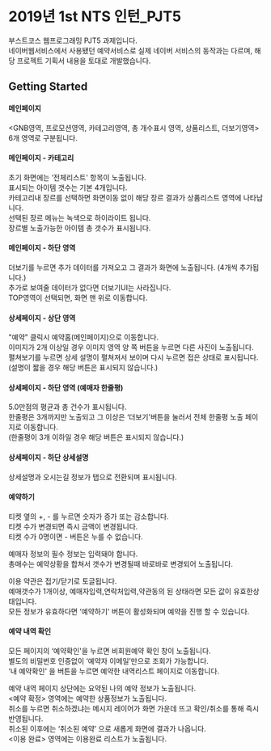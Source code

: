 # 2019년 1st NTS 인턴_PJT5

부스트코스 웹프로그래밍 PJT5 과제입니다.<br>
네이버웹서비스에서 사용됐던 예약서비스로 실제 네이버 서비스의 동작과는 다르며, 해당 프로젝트 기획서 내용을 토대로 개발했습니다.


## Getting Started

#### 메인페이지
<GNB영역, 프로모션영역, 카테고리영역, 총 개수표시 영역, 상품리스트, 더보기영역> 6개 영역로 구분됩니다.<br>

#### 메인페이지 - 카테고리
초기 화면에는 ‘전체리스트' 항목이 노출됩니다. <br>
표시되는 아이템 갯수는 기본 4개입니다. <br>
카테고리내 장르를 선택하면 화면이동 없이 해당 장르 결과가 상품리스트 영역에 나타납니다. <br>
선택된 장르 메뉴는 녹색으로 하이라이트 됩니다. <br>
장르별 노출가능한 아이템 총 갯수가 표시됩니다. <br>

#### 메인페이지 - 하단 영역
더보기를 누르면 추가 데이터를 가져오고 그 결과가 화면에 노출됩니다. (4개씩 추가됩니다.) <br>
추가로 보여줄 데이터가 없다면 더보기UI는 사라집니다. <br>
TOP영역이 선택되면, 화면 맨 위로 이동합니다. <br>

#### 상세페이지 - 상단 영역
"예약" 클릭시 예약홈(메인페이지)으로 이동합니다. <br>
이미지가 2개 이상일 경우 이미지 영역 양 쪽 버튼을 누르면 다른 사진이 노출됩니다. <br>
펼쳐보기를 누르면 상세 설명이 펼쳐져서 보이며 다시 누르면 접은 상태로 표시됩니다. <br>
(설명이 짧을 경우 해당 버튼은 표시되지 않습니다.) <br>

#### 상세페이지 - 하단 영역 (예매자 한줄평)
5.0만점의 평균과 총 건수가 표시됩니다. <br>
한줄평은 3개까지만 노출되고 그 이상은 ‘더보기'버튼을 눌러서 전체 한줄평 노출 페이지로 이동합니다. <br>
(한줄평이 3개 이하일 경우 해당 버튼은 표시되지 않습니다.) <br>

#### 상세페이지 - 하단 상세설명
상세설명과 오시는길 정보가 탭으로 전환되며 표시됩니다.


#### 예약하기
티켓 옆의 +, - 를 누르면 숫자가 증가 또는 감소합니다. <br>
티켓 수가 변경되면 즉시 금액이 변경됩니다. <br>
티켓 수가 0명이면 - 버튼은 누를 수 없습니다. <br>

예매자 정보의 필수 정보는 입력돼야 합니다. <br>
총매수는 예약상황을 합쳐서 갯수가 변경될때 바로바로 변경되어 노출됩니다. <br>

이용 약관은 접기/닫기로 토글됩니다. <br>
예매갯수가 1개이상, 예매자입력,연락처입력,약관동의 된 상태라면 모든 값이 유효한상태입니다. <br>
모든 정보가 유효하다면 ‘예약하기' 버튼이 활성화되며 예약을 진행 할 수 있습니다. 

#### 예약 내역 확인
모든 페이지의 ‘예약확인'을 누르면 비회원예약 확인 창이 노출됩니다. <br>
별도의 비밀번호 인증없이 ‘예약자 이메일’만으로 조회가 가능합니다. <br>
‘내 예약확인' 을 버튼을 누르면 예약한 내역리스트 페이지로 이동합니다. <br>

예약 내역 페이지 상단에는 요약된 나의 예약 정보가 노출됩니다. <br>
<예약 확정> 영역에는 예약한 상품정보가 노출됩니다. <br>
취소를 누르면 취소하겠냐는 메시지 레이어가 화면 가운데 뜨고 확인/취소를 통해 즉시 반영됩니다. <br>
취소된 이후에는 ‘취소된 예약’ 으로 새롭게 화면에 결과가 나옵니다. <br>
<이용 완료> 영역에는 이용완료 리스트가 노출됩니다. 
